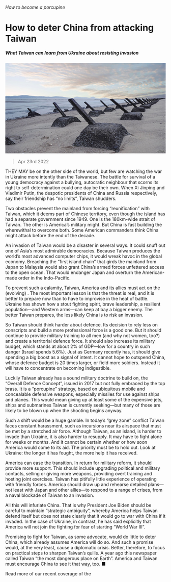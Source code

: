 ###### How to become a porcupine

# How to deter China from attacking Taiwan 

##### What Taiwan can learn from Ukraine about resisting invasion 

![image](images/20220423_LDP001_0.jpg) 

> Apr 23rd 2022 

THEY MAY be on the other side of the world, but few are watching the war in Ukraine more intently than the Taiwanese. The battle for survival of a young democracy against a bullying, autocratic neighbour that scorns its right to self-determination could one day be their own. When Xi Jinping and Vladimir Putin, the despotic presidents of China and Russia respectively, say their friendship has “no limits”, Taiwan shudders.

Two obstacles prevent the mainland from forcing “reunification” with Taiwan, which it deems part of Chinese territory, even though the island has had a separate government since 1949. One is the 180km-wide strait of Taiwan. The other is America’s military might. But China is fast building the wherewithal to overcome both. Some American commanders think China might attack before the end of the decade.


An invasion of Taiwan would be a disaster in several ways. It could snuff out one of Asia’s most admirable democracies. Because Taiwan produces the world’s most advanced computer chips, it would wreak havoc in the global economy. Breaching the “first island chain” that girds the mainland from Japan to Malaysia would also grant China’s armed forces unfettered access to the open ocean. That would endanger Japan and overturn the American-made order in the Indo-Pacific.

To prevent such a calamity, Taiwan, America and its allies must act on the (evolving) . The most important lesson is that the threat is real, and it is better to prepare now than to have to improvise in the heat of battle. Ukraine has shown how a stout fighting spirit, brave leadership, a resilient population—and Western arms—can keep at bay a bigger enemy. The better Taiwan prepares, the less likely China is to risk an invasion.

So Taiwan should think harder about defence. Its decision to rely less on conscripts and build a more professional force is a good one. But it should continue to provide military training to all men (and why not women, too?) and create a territorial defence force. It should also increase its military budget, which stands at about 2% of GDP—low for a country in such danger (Israel spends 5.6%). Just as Germany recently has, it should give spending a big boost as a signal of intent. It cannot hope to outspend China, whose defence budget is 20 times larger, or field more soldiers. Instead it will have to concentrate on becoming indigestible.

Luckily Taiwan already has a sound military doctrine to build on, the “Overall Defence Concept”, issued in 2017 but not fully embraced by the top brass. It is a “porcupine” strategy, based on ubiquitous mobile and concealable defensive weapons, especially missiles for use against ships and planes. This would mean giving up at least some of the expensive jets, ships and submarines Taiwan is currently seeking—but many of those are likely to be blown up when the shooting begins anyway.

Such a shift would be a huge gamble. In today’s “grey zone” conflict Taiwan faces constant harassment, such as incursions near its airspace that must be met by a stretched air force. Although Taiwan, as an island, is harder to invade than Ukraine, it is also harder to resupply. It may have to fight alone for weeks or months. And it cannot be certain whether or how soon America would come to its aid. The priority must be to hold out. Look at Ukraine: the longer it has fought, the more help it has received.

America can ease the transition. In return for military reform, it should provide more support. This should include upgrading political and military contacts, selling or giving more weapons, providing overt training and hosting joint exercises. Taiwan has pitifully little experience of operating with friendly forces. America should draw up and rehearse detailed plans—not least with Japan and other allies—to respond to a range of crises, from a naval blockade of Taiwan to an invasion.

All this will infuriate China. That is why President Joe Biden should be careful to maintain “strategic ambiguity”, whereby America helps Taiwan defend itself but does not state clearly that it would go to war with China if it invaded. In the case of Ukraine, in contrast, he has said explicitly that America will not join the fighting for fear of starting “World War III”.


Promising to fight for Taiwan, as some advocate, would do little to deter China, which already assumes America will do so. And such a promise would, at the very least, cause a diplomatic crisis. Better, therefore, to focus on practical steps to sharpen Taiwan’s quills. A year ago this newspaper called Taiwan “the most dangerous place on Earth”. America and Taiwan must encourage China to see it that way, too. ■

Read more of our recent coverage of the 

